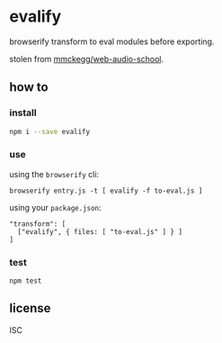 # evalify

browserify transform to eval modules before exporting.

stolen from [mmckegg/web-audio-school](https://github.com/mmckegg/web-audio-school/blob/master/lib/evalify.js).

## how to

### install

```bash
npm i --save evalify
```

### use

using the `browserify` cli:

```
browserify entry.js -t [ evalify -f to-eval.js ]
```

using your `package.json`:

```
"transform": [
  ["evalify", { files: [ "to-eval.js" ] } ]
]
```

### test

```
npm test
```

## license

ISC
